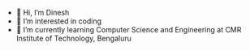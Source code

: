 - 👋 Hi, I’m Dinesh
- 👀 I’m interested in coding
- 🌱 I’m currently learning Computer Science and Engineering at CMR Institute of Technology, Bengaluru


<!---
dntg8607/dntg8607 is a ✨ special ✨ repository because its `README.md` (this file) appears on your GitHub profile.
You can click the Preview link to take a look at your changes.
--->
